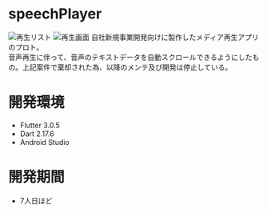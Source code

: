 # speechPlayer
![再生リスト](http://drive.google.com/uc?export=view&id=1BdtPPGMv7dVuNH1JIImsLUMIXqH4aR_S)
![再生画面](http://drive.google.com/uc?export=view&id=1f8DZQllaD4P7S7kRHgyVwcuNFxQa9Jdu)
自社新規事業開発向けに製作したメディア再生アプリのプロト。<br>
音声再生に伴って、音声のテキストデータを自動スクロールできるようにしたもの。上記案件で棄却された為、以降のメンテ及び開発は停止している。

# 開発環境
- Flutter 3.0.5
- Dart 2.17.6
- Android Studio

# 開発期間
- 7人日ほど
